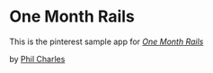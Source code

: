 # One Month Rails

This is the pinterest sample app for
[*One Month Rails*](http://onemonthrails.com)

by [Phil Charles](http://meetthephil.com)
